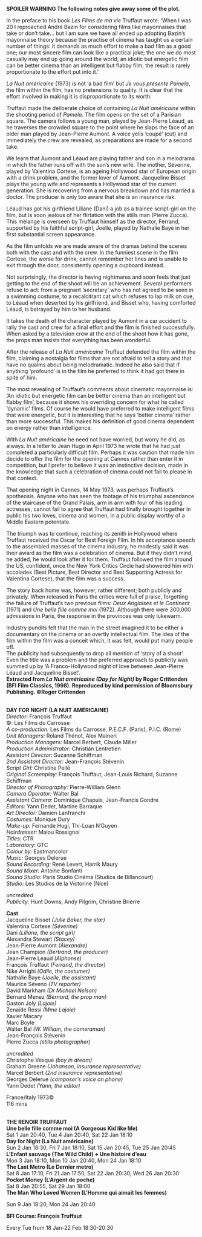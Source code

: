 

**SPOILER WARNING  The following notes give away some of the plot.**

In the preface to his book _Les Films de ma vie_ Truffaut wrote: ‘When I was 20 I reproached André Bazin for considering films like mayonnaises that take or don’t take… but I am sure we have all ended up adopting Bazin’s mayonnaise theory because the practise of cinema has taught us a certain number of things: it demands as much effort to make a bad film as a good one; our most sincere film can look like a practical joke; the one we do most casually may end up going around the world; an idiotic but energetic film can be better cinema than an intelligent but flabby film; the result is rarely proportionate to the effort put into it.’

_La Nuit américaine_ (1973) is not ‘a bad film’ but _Je vous présente Pamela_, the film within the film, has no pretensions to quality. It is clear that the effort involved in making it is disproportionate to its worth.

Truffaut made the deliberate choice of containing _La Nuit américaine_ within the shooting period of _Pamela_. The film opens on the set of a Parisian square.  The camera follows a young man, played by Jean-Pierre Léaud, as he traverses the crowded square to the point where he slaps the face of an older man played by Jean-Pierre Aumont. A voice yells ‘coupé’ (cut) and immediately the crew are revealed, as preparations are made for a second take.

We learn that Aumont and Léaud are playing father and son in a melodrama in which the father runs off with the son’s new wife. The mother, Séverine, played by Valentina Cortese, is an ageing Hollywood star of European origin with a drink problem, and the former lover of Aumont. Jacqueline Bisset plays the young wife and represents a Hollywood star of the current generation. She is recovering from a nervous breakdown and has married a doctor. The producer is only too aware that she is an insurance risk.

Léaud has got his girlfriend Liliane (Dani) a job as a trainee script-girl on the film, but is soon jealous of her flirtation with the stills man (Pierre Zucca). This mélange is overseen by Truffaut himself as the director, Ferrand, supported by his faithful script-girl, Joelle, played by Nathalie Baye in her first substantial screen appearance.

As the film unfolds we are made aware of the dramas behind the scenes both with the cast and with the crew. In the funniest scene in the film Cortese, the worse for drink, cannot remember her lines and is unable to exit through the door, consistently opening a cupboard instead.

Not surprisingly, the director is having nightmares and soon feels that just getting to the end of the shoot will be an achievement. Several performers refuse to act: from a pregnant ‘secretary’ who has not agreed to be seen in a swimming costume, to a recalcitrant cat which refuses to lap milk on cue, to Léaud when deserted by his girlfriend, and Bisset who, having comforted Léaud, is betrayed by him to her husband.

It takes the death of the character played by Aumont in a car accident to rally the cast and crew for a final effort and the film is finished successfully. When asked by a television crew at the end of the shoot how it has gone, the props man insists that everything has been wonderful.

After the release of _La Nuit américaine_ Truffaut defended the film within the film, claiming a nostalgia for films that are not afraid to tell a story and that have no qualms about being melodramatic. Indeed he also said that if anything ‘profound’ is in the film he preferred to think it had got there in spite of him.

The most revealing of Truffaut’s comments about cinematic mayonnaise is:  
‘An idiotic but energetic film can be better cinema than an intelligent but flabby film’, because it shows his overriding concern for what he called ‘dynamic’ films. Of course he would have preferred to make intelligent films that were energetic, but it is interesting that he says ‘better cinema’ rather than more successful. This makes his definition of good cinema dependent on energy rather than intelligence.

With _La Nuit américaine_ he need not have worried, but worry he did, as always. In a letter to Jean Hugo in April 1973 he wrote that he had just completed a particularly difficult film. Perhaps it was caution that made him decide to offer the film for the opening at Cannes rather than enter it in competition, but I prefer to believe it was an instinctive decision, made in the knowledge that such a celebration of cinema could not fail to please in that context.

That opening night in Cannes, 14 May 1973, was perhaps Truffaut’s apotheosis. Anyone who has seen the footage of his triumphal ascendance of the staircase of the Grand Palais, arm in arm with four of his leading actresses, cannot fail to agree that Truffaut had finally brought together in public his two loves, cinema and women, in a public display worthy of a Middle Eastern potentate.

The triumph was to continue, reaching its zenith in Hollywood where Truffaut received the Oscar for Best Foreign Film. In his acceptance speech to the assembled masses of the cinema industry, he modestly said it was their award as the film was a celebration of cinema. But if they didn’t mind, he added, he would look after it for them. Truffaut followed the film around the US, confident, once the New York Critics Circle had showered him with accolades (Best Picture, Best Director and Best Supporting Actress for Valentina Cortese), that the film was a success.

The story back home was, however, rather different; both publicly and privately. When released in Paris the critics were full of praise, forgetting the failure of Truffaut’s two previous films: _Deux Anglaises et le Continent_ (1971) and _Une belle fille comme moi_ (1972). Although there were 300,000 admissions in Paris, the response in the provinces was only lukewarm.

Industry pundits felt that the man in the street imagined it to be either a documentary on the cinema or an overtly intellectual film. The idea of the film within the film was a conceit which, it was felt, would put many people off.  
The publicity had subsequently to drop all mention of ‘story of a shoot’.  
Even the title was a problem and the preferred approach to publicity was summed up by ‘A Franco-Hollywood night of love between Jean-Pierre Léaud and Jacqueline Bisset’.  
**Extracted from _La Nuit américaine_ _(Day for Night)_ by Roger Crittenden (BFI Film Classics, 1998).  Reproduced by kind permission of Bloomsbury Publishing. ©Roger Crittenden**
<br><br>

**DAY FOR NIGHT (LA NUIT AMÉRICAINE)**<br>
_Director:_ François Truffaut<br>
©: Les Films du Carrosse<br>
_A co-production:_ Les Films du Carrosse,  P.E.C.F. (Paris), P.I.C. (Rome)<br>
_Unit Managers:_ Roland Thénot, Alex Maineri<br>
_Production Managers:_ Marcel Berbert,  Claude Miller<br>
_Production Administrator:_ Christian Lentretien<br>
_Assistant Director:_ Suzanne Schiffman<br>
_2nd Assistant Director:_ Jean-François Stévenin<br>
_Script Girl:_ Christine Pellé<br>
_Original Screenplay:_ François Truffaut, Jean-Louis Richard, Suzanne Schiffman<br>
_Director of Photography:_ Pierre-William Glenn<br>
_Camera Operator:_ Walter Bal<br>
_Assistant Camera:_ Dominique Chapuis, Jean-Francis Gondre<br>
_Editors:_ Yann Dedet, Martine Barraque<br>
_Art Director:_ Damien Lanfranchi<br>
_Costumes:_ Monique Dury<br>
_Make-up:_ Fernande Hugi, Thi-Loan N’Guyen<br>
_Hairdresser:_ Malou Rossignol<br>
_Titles:_ CTR<br>
_Laboratory:_ GTC<br>
_Colour by:_ Eastmancolor<br>
_Music:_ Georges Delerue<br>
_Sound Recording:_ René Levert, Harrik Maury<br>
_Sound Mixer:_ Antoine Bonfanti<br>
_Sound Studio:_  Paris Studio Cinéma (Studios de Billancourt)<br>
_Studio:_ Les Studios de la Victorine (Nice)<br>

_uncredited_<br>
_Publicity:_ Hunt Downs, Andy Pilgrim,  Christine Brièrre<br>

**Cast**<br>
Jacqueline Bisset _(Julie Baker, the star)_<br>
Valentina Cortese _(Séverine)_<br>
Dani _(Liliane, the script girl)_<br>
Alexandra Stewart _(Stacey)_<br>
Jean-Pierre Aumont _(Alexandre)_<br>
Jean Champion _(Bertrand, the producer)_<br>
Jean-Pierre Léaud _(Alphonse)_<br>
François Truffaut _(Ferrand, the director)_<br>
Nike Arrighi _(Odile, the costumer)_<br>
Nathalie Baye _(Joelle, the assistant)_<br>
Maurice Séveno _(TV reporter)_<br>
David Markham _(Dr Michael Nelson)_<br>
Bernard Menez _(Bernard, the prop man)_<br>
Gaston Joly _(Lajoie)_<br>
Zenaïde Rossi _(Mme Lajoie)_<br>
Xavier Macary<br>
Marc Boyle<br>
Walter Bal _(W. William, the cameraman)_<br>
Jean-François Stévenin<br>
Pierre Zucca _(stills photographer)_<br>

_uncredited_<br>
Christophe Vesque _(boy in dream)_<br>
Graham Greene  _(Johanson, insurance representative)_<br>
Marcel Berbert _(2nd insurance representative)_<br>
Georges Delerue _(composer’s voice on phone)_<br>
Yann Dedet _(Yann, the editor)_<br>

France/Italy 1973©<br>
116 mins
<br><br>

**THE RENOIR TRUFFAUT**<br>
**Une belle fille comme moi  (A Gorgeous Kid like Me)**<br>
Sat 1 Jan 20:40, Tue 4 Jan 20:40, Sat 22 Jan 18:10<br>
**Day for Night (La Nuit américaine)**<br>
Sun 2 Jan 18:30, Fri 7 Jan 18:10, Sat 15 Jan 20:45, Tue 25 Jan 20:45<br>
**L’Enfant sauvage (The Wild Child)  + Une histoire d’eau**<br>
Mon 3 Jan 18:10, Mon 10 Jan 20:40,  Mon 24 Jan 18:10<br>
**The Last Metro (Le Dernier metro)**<br>
Sat 8 Jan 17:10, Fri 21 Jan 17:50, Sat 22 Jan 20:30, Wed 26 Jan 20:30<br>
**Pocket Money (L’Argent de poche)**<br>
Sat 8 Jan 20:55, Sat 29 Jan 18:00<br>
**The Man Who Loved Women  (L’Homme qui aimait les femmes)**<br>

Sun 9 Jan 18:20, Mon 24 Jan 20:40<br>

**BFI Course: François Truffaut**<br>

Every Tue from 18 Jan-22 Feb 18:30-20:30<br>
<br>
<!--stackedit_data:
eyJoaXN0b3J5IjpbLTE2OTI5MDAwMzJdfQ==
-->